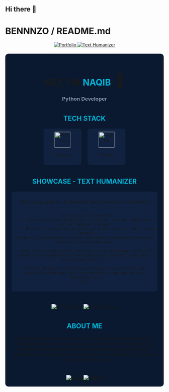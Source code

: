 ## Hi there 👋
# BENNNZO / README.md

<div align="center">
  <a href="https://github.com/iamnotshane/portfolio" target="_blank">
    <img src="https://img.shields.io/badge/MY_PORTFOLIO-0A66C2?style=for-the-badge&logo=portfolio&logoColor=white" alt="Portfolio" />
  </a>
  <a href="https://github.com/iamnotshane/Aichatbot-and-Humanizer" target="_blank">
    <img src="https://img.shields.io/badge/TEXT_HUMANIZER-00B4D8?style=for-the-badge&logo=app&logoColor=white" alt="Text Humanizer" />
  </a>
</div>

<div align="center" style="background-color:#0A192F; padding:20px; border-radius:10px; margin:20px 0;">
  <h1>HEY, I'M <span style="color:#00B4D8;">NAQIB</span>! <span style="font-size:1.5em;">👋</span></h1>
  <h3 style="color:#8892B0;">Python Developer</h3>

  <div style="margin-top:40px;">
    <h2 style="color:#00B4D8;">TECH STACK</h2>
    <div style="display:flex; justify-content:center; gap:20px; margin-top:20px;">
      <div align="center" style="background-color:#112240; padding:10px; border-radius:8px; width:100px;">
        <img src="https://cdn.jsdelivr.net/gh/devicons/devicon/icons/python/python-original.svg" width="50" height="50" alt="Python" />
        <p>Python</p>
      </div>
      <div align="center" style="background-color:#112240; padding:10px; border-radius:8px; width:100px;">
        <img src="https://upload.wikimedia.org/wikipedia/commons/thumb/7/7c/Tkinter-logo.png/120px-Tkinter-logo.png" width="50" height="50" alt="Tkinter" />
        <p>Tkinter</p>
      </div>
    </div>
  </div>

  <div style="margin-top:40px;">
    <h2 style="color:#00B4D8;">SHOWCASE - TEXT HUMANIZER</h2>
    <div style="background-color:#112240; padding:10px; border-radius:8px; margin-top:20px;">
      <p>Python Application • AI-Powered Text Conversion • Custom UI</p>
      
      <!-- 
      To add your screenshot:
      1. Upload the Text Humanizer screenshot to your repository (in an "assets" folder)
      2. Replace the path below with the actual path to your image
      Example: "https://raw.githubusercontent.com/iamnotshane/iamnotshane/main/assets/text-humanizer-screenshot.png"
      -->
      <img src="./assets/text-humanizer-screenshot.png" alt="Text Humanizer Screenshot" style="width:100%; border-radius:8px; margin-top:10px;" />
      
      <p>Text Humanizer transforms academic content into more accessible language with customizable tone and purpose settings.</p>
    </div>
  </div>
</div>

<!-- GitHub Stats Section -->
<div align="center" style="margin-top:40px;">
  <img src="https://github-readme-stats.vercel.app/api?username=iamnotshane&show_icons=true&theme=tokyonight" alt="GitHub Stats" />
  <img src="https://github-readme-streak-stats.herokuapp.com/?user=iamnotshane&theme=tokyonight" alt="GitHub Streak" />
</div>

<!-- About Me Section -->
<div style="margin-top:40px;">
  <h2 style="color:#00B4D8;">ABOUT ME</h2>
  <p>
    Python developer with a passion for creating useful applications. Currently focused on AI-powered tools like the Text Humanizer that transforms complex text into more readable formats. Looking to collaborate on open-source projects and expand my skills in machine learning and UI design.
  </p>
</div>

<!-- Contact Section -->
<div align="center" style="margin-top:40px;">
  <a href="mailto:naqiba822@gmail.com">
    <img src="https://img.shields.io/badge/Email-0A66C2?style=for-the-badge&logo=gmail&logoColor=white" alt="Email" />
  </a>
  <a href="https://github.com/iamnotshane">
    <img src="https://img.shields.io/badge/GitHub-0A66C2?style=for-the-badge&logo=github&logoColor=white" alt="GitHub" />
  </a>
</div>

<!--
**iamnotshane/iamnotshane** is a ✨ _special_ ✨ repository because its `README.md` (this file) appears on your GitHub profile.

Here are some ideas to get you started:

- 🔭 I’m currently working on ...
- 🌱 I’m currently learning ...
- 👯 I’m looking to collaborate on ...
- 🤔 I’m looking for help with ...
- 💬 Ask me about ...
- 📫 How to reach me: ...
- 😄 Pronouns: ...
- ⚡ Fun fact: ...
-->
